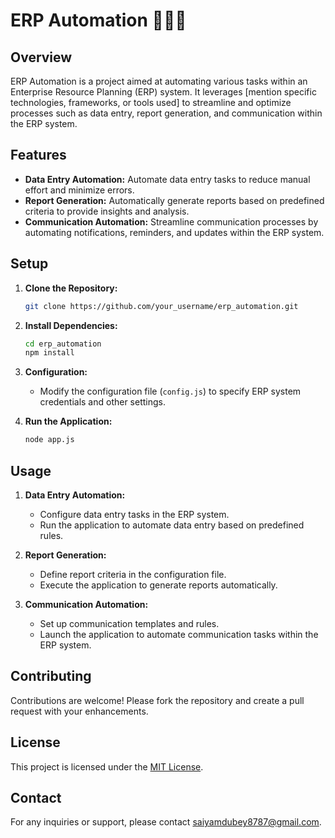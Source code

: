 # ERP Automation 🍾🤐⛳

## Overview

ERP Automation is a project aimed at automating various tasks within an Enterprise Resource Planning (ERP) system. It leverages [mention specific technologies, frameworks, or tools used] to streamline and optimize processes such as data entry, report generation, and communication within the ERP system.

## Features

- **Data Entry Automation:** Automate data entry tasks to reduce manual effort and minimize errors.
- **Report Generation:** Automatically generate reports based on predefined criteria to provide insights and analysis.
- **Communication Automation:** Streamline communication processes by automating notifications, reminders, and updates within the ERP system.

## Setup

1. **Clone the Repository:**

   ```bash
   git clone https://github.com/your_username/erp_automation.git
   ```

2. **Install Dependencies:**

   ```bash
   cd erp_automation
   npm install
   ```

3. **Configuration:**

   - Modify the configuration file (`config.js`) to specify ERP system credentials and other settings.

4. **Run the Application:**
   ```bash
   node app.js
   ```

## Usage

1. **Data Entry Automation:**

   - Configure data entry tasks in the ERP system.
   - Run the application to automate data entry based on predefined rules.

2. **Report Generation:**

   - Define report criteria in the configuration file.
   - Execute the application to generate reports automatically.

3. **Communication Automation:**
   - Set up communication templates and rules.
   - Launch the application to automate communication tasks within the ERP system.

## Contributing

Contributions are welcome! Please fork the repository and create a pull request with your enhancements.

## License

This project is licensed under the [MIT License](LICENSE).

## Contact

For any inquiries or support, please contact [saiyamdubey8787@gmail.com](mailto:saiyamdubey8787@gmail.com).





